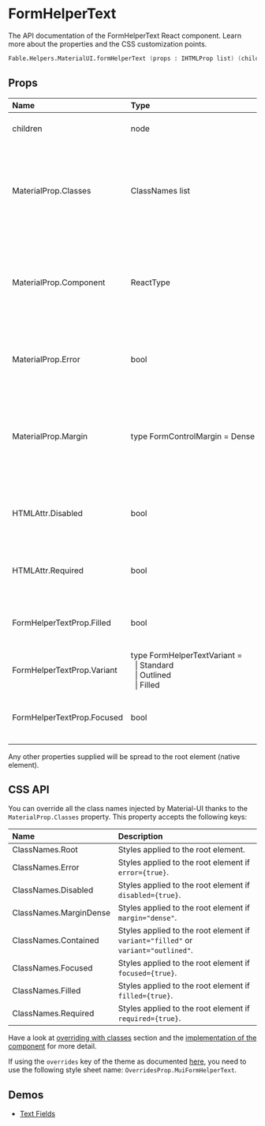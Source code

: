 # FormHelperText

<p class="description">The API documentation of the FormHelperText React component. Learn more about the properties and the CSS customization points.</p>

```fsharp
Fable.Helpers.MaterialUI.formHelperText (props : IHTMLProp list) (children : ReactElement list) : ReactElement
```



## Props

| Name | Type | Default | Description |
|:-----|:-----|:--------|:------------|
| <span class="prop-name">children</span> | <span class="prop-type">node</span> |   | The content of the component. |
| <span class="prop-name">MaterialProp.Classes</span> | <span class="prop-type">ClassNames list</span> |   | Override or extend the styles applied to the component.  See CSS API below for more details.  |
| <span class="prop-name">MaterialProp.Component</span> | <span class="prop-type">ReactType</span> | <span class="prop-default">"p"</span> | The component used for the root node. Either a string to use a DOM element or a component. |
| <span class="prop-name">MaterialProp.Error</span> | <span class="prop-type">bool</span> |   | If `true`, helper text should be displayed in an error state. |
| <span class="prop-name">MaterialProp.Margin</span> | <span class="prop-type">type&nbsp;FormControlMargin&nbsp;=&nbsp;Dense<br></span> |   | If `Dense`, will adjust vertical spacing. This is normally obtained via context from FormControl. |
| <span class="prop-name">HTMLAttr.Disabled</span> | <span class="prop-type">bool</span> |   | If `true`, the helper text should be displayed in a disabled state. |
| <span class="prop-name">HTMLAttr.Required</span> | <span class="prop-type">bool</span> |   | If `true`, the helper text should use required classes key. |
| <span class="prop-name">FormHelperTextProp.Filled</span> | <span class="prop-type">bool</span> |   | If `true`, the helper text should use filled classes key. |
| <span class="prop-name">FormHelperTextProp.Variant</span> | <span class="prop-type">type&nbsp;FormHelperTextVariant&nbsp;=<br>&nbsp;&nbsp;&#124;&nbsp;Standard<br>&nbsp;&nbsp;&#124;&nbsp;Outlined<br>&nbsp;&nbsp;&#124;&nbsp;Filled<br></span> |   | The variant to use. |
| <span class="prop-name">FormHelperTextProp.Focused</span> | <span class="prop-type">bool</span> |   | If `true`, the helper text should use focused classes key. |

Any other properties supplied will be spread to the root element (native element).

## CSS API

You can override all the class names injected by Material-UI thanks to the `MaterialProp.Classes` property.
This property accepts the following keys:


| Name | Description |
|:-----|:------------|
| <span class="prop-name">ClassNames.Root</span> | Styles applied to the root element.
| <span class="prop-name">ClassNames.Error</span> | Styles applied to the root element if `error={true}`.
| <span class="prop-name">ClassNames.Disabled</span> | Styles applied to the root element if `disabled={true}`.
| <span class="prop-name">ClassNames.MarginDense</span> | Styles applied to the root element if `margin="dense"`.
| <span class="prop-name">ClassNames.Contained</span> | Styles applied to the root element if `variant="filled"` or `variant="outlined"`.
| <span class="prop-name">ClassNames.Focused</span> | Styles applied to the root element if `focused={true}`.
| <span class="prop-name">ClassNames.Filled</span> | Styles applied to the root element if `filled={true}`.
| <span class="prop-name">ClassNames.Required</span> | Styles applied to the root element if `required={true}`.

Have a look at [overriding with classes](#/customization/overrides) section
and the [implementation of the component](https://github.com/mui-org/material-ui/tree/master/packages/material-ui/src/FormHelperText/FormHelperText.js)
for more detail.

If using the `overrides` key of the theme as documented
[here](#/customization/themes),
you need to use the following style sheet name: `OverridesProp.MuiFormHelperText`.

## Demos

- [Text Fields](#/demos/text-fields/)

